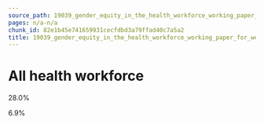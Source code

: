 ```yaml
---
source_path: 19039_gender_equity_in_the_health_workforce_working_paper_for_web_pdf.md
pages: n/a-n/a
chunk_id: 82e1b45e741659931cecfdbd3a79ffad40c7a5a2
title: 19039_gender_equity_in_the_health_workforce_working_paper_for_web_pdf
---
```

# All health workforce

28.0%

6.9%

